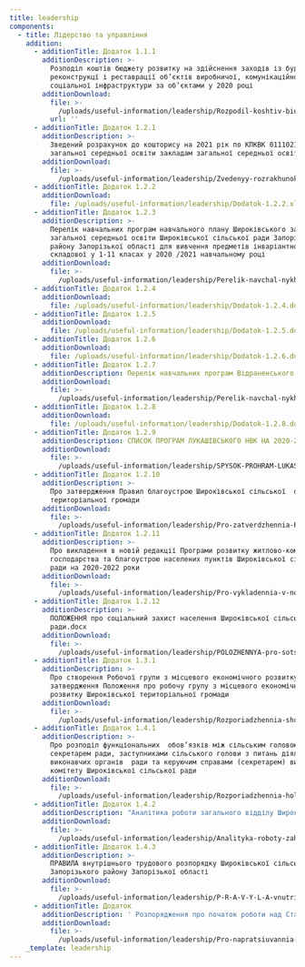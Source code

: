 ```yaml
---
title: leadership
components:
  - title: Лідерство та управління
    addition:
      - additionTitle: Додаток 1.1.1
        additionDescription: >-
          Розподіл коштів бюджету розвитку на здійснення заходів із будівництва,
          реконструкцї і реставрації об’єктів виробничої, комунікаційної та
          соціальної інфраструктури за об’єктами у 2020 році
        additionDownload:
          file: >-
            /uploads/useful-information/leadership/Rozpodil-koshtiv-biudzhetu-rozvytku-na-zdiysnennia-zakhodiv-iz-budivnytstva-rekonstruktsi-i-restavratsii-obiektiv-vyrobnychoi-komunikatsiynoi-ta-sotsial-noi-infrastruktury-za-obiektamy-u-2020-rotsi.xlsx
          url: ''
      - additionTitle: Додаток 1.2.1
        additionDescription: >-
          Зведений розрахунок до кошторису на 2021 рік по КПКВК 0111021 “Надання
          загальної середньої освіти закладам загальної середньої освіти”
        additionDownload:
          file: >-
            /uploads/useful-information/leadership/Zvedenyy-rozrakhunok-do-koshtorysu-na-2021-rik-po-KPKVK-0111021-Nadannia-zahal-noi-seredn-oi-osvity-zakladam-zahal-noi-seredn-oi-osvity.xlsx
      - additionTitle: Додаток 1.2.2
        additionDownload:
          file: /uploads/useful-information/leadership/Dodatok-1.2.2.xlsx
      - additionTitle: Додаток 1.2.3
        additionDescription: >-
          Перелік навчальних програм навчального плану Широківського закладу
          загальної середньої освіти Широківської сільської ради Запорізького
          району Запорізької області для вивчення предметів інваріантної
          складової у 1-11 класах у 2020 /2021 навчальному році
        additionDownload:
          file: >-
            /uploads/useful-information/leadership/Perelik-navchal-nykh-prohram-navchal-noho-planu-SHyrokivs-koho-ZZSO-2020-2021.docx
      - additionTitle: Додаток 1.2.4
        additionDownload:
          file: /uploads/useful-information/leadership/Dodatok-1.2.4.docx
      - additionTitle: Додаток 1.2.5
        additionDownload:
          file: /uploads/useful-information/leadership/Dodatok-1.2.5.docx
      - additionTitle: Додаток 1.2.6
        additionDownload:
          file: /uploads/useful-information/leadership/Dodatok-1.2.6.docx
      - additionTitle: Додаток 1.2.7
        additionDescription: Перелік навчальних програм Відраненського ЗЗСО 2020-2021
        additionDownload:
          file: >-
            /uploads/useful-information/leadership/Perelik-navchal-nykh-prohram-Vidranens-koho-ZZSO-2020-2021.doc
      - additionTitle: Додаток 1.2.8
        additionDownload:
          file: /uploads/useful-information/leadership/Dodatok-1.2.8.docx
      - additionTitle: Додаток 1.2.9
        additionDescription: СПИСОК ПРОГРАМ ЛУКАШІВСЬКОГО НВК НА 2020-2021Н.Р
        additionDownload:
          file: >-
            /uploads/useful-information/leadership/SPYSOK-PROHRAM-LUKASHIVS-KOHO-NVK-NA-2020-2021N.R.docx
      - additionTitle: Додаток 1.2.10
        additionDescription: >-
          Про затвердження Правил благоустрою Широківської сільської  об’єднаної
          територіальної громади
        additionDownload:
          file: >-
            /uploads/useful-information/leadership/Pro-zatverdzhennia-Pravyl-blahoustroiu-SHyrokivs-koi-OTH.docx
      - additionTitle: Додаток 1.2.11
        additionDescription: >-
          Про викладення в новій редакції Програми розвитку житлово-комунального
          господарства та благоустрою населених пунктів Широківської сільської
          ради на 2020-2022 роки
        additionDownload:
          file: >-
            /uploads/useful-information/leadership/Pro-vykladennia-v-noviy-redaktsii-Prohramy-rozvytku-zhytlovo-komunal-noho-hospodarstva-ta-blahoustroiu-naselenykh-punktiv-SHyrokivs-koi-sil-s-koi-rady-na-2020-2022-roky.docx
      - additionTitle: Додаток 1.2.12
        additionDescription: >-
          ПОЛОЖЕННЯ про соціальний захист населення Широківської сільської
          ради.docx
        additionDownload:
          file: >-
            /uploads/useful-information/leadership/POLOZHENNYA-pro-sotsial-nyy-zakhyst-naselennia-SHyrokivs-koi-sil-s-koi-rady.docx
      - additionTitle: Додаток 1.3.1
        additionDescription: >-
          Про створення Робочої групи з місцевого економічного розвитку та
          затвердження Положення про робочу групу з місцевого економічного
          розвитку Широківської територіальної громади
        additionDownload:
          file: >-
            /uploads/useful-information/leadership/Rozporiadzhennia-shchodo-stvorennia-robochoi-hrupy-z-MER.pdf
      - additionTitle: Додаток 1.4.1
        additionDescription: >-
          Про розподіл функціональних  обов’язків між сільським головою,
          секретарем ради, заступниками сільського голови з питань діяльності
          виконавчих органів  ради та керуючим справами (секретарем) виконавчого
          комітету Широківської сільської ради
        additionDownload:
          file: >-
            /uploads/useful-information/leadership/Rozporiadzhennia-holovy-SHyrokivs-koi-sil-s-koi-rady-13-vid-16.01.2021.docx
      - additionTitle: Додаток 1.4.2
        additionDescription: "Аналітика роботи загального відділу Широківської сільської ради Запорізького району Запорізької області за 2020 рік\t"
        additionDownload:
          file: >-
            /uploads/useful-information/leadership/Analityka-roboty-zahal-noho-viddilu-SHyrokivs-koi-sil-s-koi-rady-Zaporiz-koho-rayonu-Zaporiz-koi-oblasti-za-2020-rik.docx
      - additionTitle: Додаток 1.4.3
        additionDescription: >-
          ПРАВИЛА внутрішнього трудового розпорядку Широківської сільської ради
          Запорізького району Запорізької області
        additionDownload:
          file: >-
            /uploads/useful-information/leadership/P-R-A-V-Y-L-A-vnutrishn-oho-trudovoho-rozporiadku-SHyrokivs-koi-sil-s-koi-rady-Zaporiz-koho-rayonu-Zaporiz-koi-oblasti.docx
      - additionTitle: Додаток
        additionDescription: ' Розпорядження про початок роботи над Статутом громади'
        additionDownload:
          file: >-
            /uploads/useful-information/leadership/Pro-napratsiuvannia-proektu-Statutu-SHyrokivs-koi-terytorial-noi-hromady.pdf
    _template: leadership
---
```


